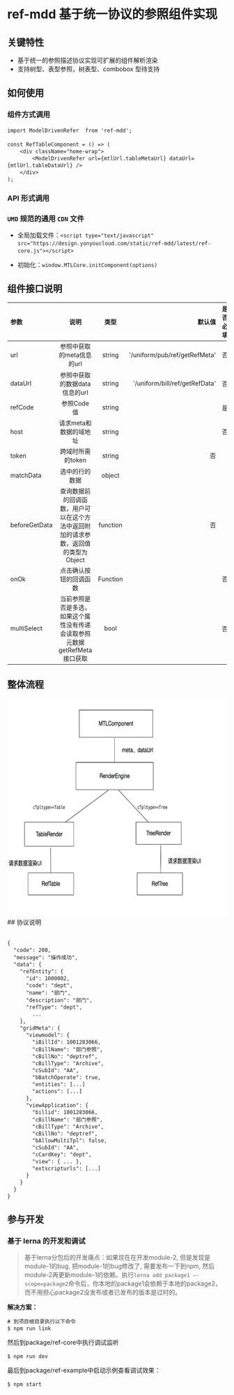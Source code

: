 # ref-mdd 基于统一协议的参照组件实现

## 关键特性

- 基于统一的参照描述协议实现可扩展的组件解析渲染
- 支持树型、表型参照，树表型、combobox 型待支持

## 如何使用

### 组件方式调用
```
import ModelDrivenRefer  from 'ref-mdd';

const RefTableComponent = () => (
    <div className="home-wrap">
        <ModelDrivenRefer url={mtlUrl.tableMetaUrl} dataUrl={mtlUrl.tableDataUrl} />
    </div>
);

```

### API 形式调用



### `UMD` 规范的通用 `CDN` 文件

- 全局加载文件：`<script type="text/javascript" src="https://design.yonyoucloud.com/static/ref-mdd/latest/ref-core.js"></script>`

- 初始化：`window.MTLCore.initComponent(options)`

## 组件接口说明
|参数|说明|类型|默认值|是否必填|
|:--|:---:|:--:|---:|---:|
|url|参照中获取的meta信息的url|string|'/uniform/pub/ref/getRefMeta'|否|
|dataUrl|参照中获取的数据data信息的url|string|'/uniform/bill/ref/getRefData'|否|
|refCode|参照Code值|string||是|
|host|请求meta和数据的域地址|string||否|
|token|跨域时所需的token|string|否|
|matchData|选中的行的数据|object||
|beforeGetData|查询数据前的回调函数，用户可以在这个方法中返回附加的请求参数，返回值的类型为Object|function|否|
|onOk|点击确认按钮的回调函数|Function||否|
|multiSelect|当前参照是否是多选，如果这个属性没有传递会读取参照元数据getRefMeta接口获取|bool||否|
## 整体流程

<img src="https://raw.githubusercontent.com/whizbz11/Img/master/ref-mdd/ref-mdd.png" height='500px' />
## 协议说明

```

{
  "code": 200,
  "message": "操作成功",
  "data": {
    "refEntity": {
      "id": 1000002,
      "code": "dept",
      "name": "部门",
      "description": "部门",
      "refType": "dept",
	    ...
    },
    "gridMeta": {
      "viewmodel": {
        "iBillId": 1001283066,
        "cBillName": "部门参照",
        "cBillNo": "deptref",
        "cBillType": "Archive",
        "cSubId": "AA",
        "bBatchOperate": true,
        "entities": [...]
        "actions": [...]
      },
      "viewApplication": {
        "billid": 1001283066,
        "cBillName": "部门参照",
        "cBillType": "Archive",
        "cBillNo": "deptref",
        "bAllowMultiTpl": false,
        "cSubId": "AA",
        "cCardKey": "dept",
        "view": { ... },
        "extscripturls": [...]
      }
    }
  }
}
```

## 参与开发

### 基于 lerna 的开发和调试

> 基于lerna分包后的开发痛点：如果现在在开发module-2, 但是发现是module-1的bug, 把module-1的bug修改了, 需要发布一下到npm, 然后module-2再更新module-1的依赖。执行`lerna add package1 –-scope=package2`命令后，你本地的package1会依赖于本地的package2，而不用担心package2没发布或者已发布的版本是过时的。

**解决方案：**

```
# 到项目根目录执行以下命令
$ npm run link
```

然后到package/ref-core中执行调试监听

```
$ npm run dev
```

最后到package/ref-example中启动示例查看调试效果：

```
$ npm start
```
